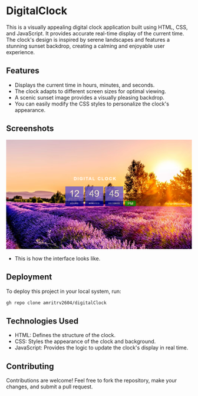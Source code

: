 # DigitalClock

<p>This is a visually appealing digital clock application built using HTML, CSS, and JavaScript. It provides accurate real-time display of the current time. The clock's design is inspired by serene landscapes and features a stunning sunset backdrop, creating a calming and enjoyable user experience.</p>


## Features

- Displays the current time in hours, minutes, and seconds.
- The clock adapts to different screen sizes for optimal viewing.
- A scenic sunset image provides a visually pleasing backdrop.
- You can easily modify the CSS styles to personalize the clock's appearance.


## Screenshots

![Digital Clock project](https://github.com/amritrv2604/digitalClock/blob/main/assets/DigitalClock.png?raw=true)
- This is how the interface looks like.


## Deployment

To deploy this project in your local system, run:
```bash
gh repo clone amritrv2604/digitalClock
```


## Technologies Used

- HTML: Defines the structure of the clock.
- CSS: Styles the appearance of the clock and background.
- JavaScript: Provides the logic to update the clock's display in real time.


## Contributing

Contributions are welcome! Feel free to fork the repository, make your changes, and submit a pull request.
